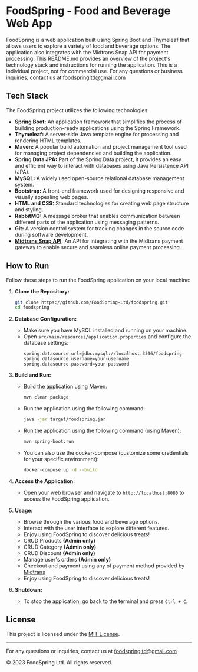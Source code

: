 # FoodSpring - Food and Beverage Web App

FoodSpring is a web application built using Spring Boot and Thymeleaf that allows users to explore a variety of food and beverage options. The application also integrates with the Midtrans Snap API for payment processing. This README.md provides an overview of the project's technology stack and instructions for running the application. This is a individual project, not for commercial use. For any questions or business inquiries, contact us at [foodspringltd@gmail.com](mailto:foodspringltd@gmail.com)

## Tech Stack

The FoodSpring project utilizes the following technologies:

- **Spring Boot:** An application framework that simplifies the process of building production-ready applications using the Spring Framework.
- **Thymeleaf:** A server-side Java template engine for processing and rendering HTML templates.
- **Maven:** A popular build automation and project management tool used for managing project dependencies and building the application.
- **Spring Data JPA:** Part of the Spring Data project, it provides an easy and efficient way to interact with databases using Java Persistence API (JPA).
- **MySQL:** A widely used open-source relational database management system.
- **Bootstrap:** A front-end framework used for designing responsive and visually appealing web pages.
- **HTML and CSS:** Standard technologies for creating web page structure and styling.
- **RabbitMQ:** A message broker that enables communication between different parts of the application using messaging patterns.
- **Git:** A version control system for tracking changes in the source code during software development.
- **[Midtrans Snap API](https://midtrans.com):** An API for integrating with the Midtrans payment gateway to enable secure and seamless online payment processing.

## How to Run

Follow these steps to run the FoodSpring application on your local machine:

1. **Clone the Repository:**
   ```bash
   git clone https://github.com/FoodSpring-Ltd/foodspring.git
   cd foodspring
   ```

2. **Database Configuration:**

    - Make sure you have MySQL installed and running on your machine.
    - Open `src/main/resources/application.properties` and configure the database settings:
      ```properties
      spring.datasource.url=jdbc:mysql://localhost:3306/foodspring
      spring.datasource.username=your-username
      spring.datasource.password=your-password
      ```

3. **Build and Run:**

    - Build the application using Maven:
      ```bash
      mvn clean package
      ```

    - Run the application using the following command:
      ```bash
      java -jar target/foodspring.jar
      ```

   - Run the application using the following command (using Maven):
     ```bash
     mvn spring-boot:run
     ```

   - You can also use the docker-compose (customize some credentials for your specific environment):
      ```bash
      docker-compose up -d --build
      ```

4. **Access the Application:**

    - Open your web browser and navigate to `http://localhost:8080` to access the FoodSpring application.

5. **Usage:**

    - Browse through the various food and beverage options.
    - Interact with the user interface to explore different features.
    - Enjoy using FoodSpring to discover delicious treats!
    - CRUD Products **(Admin only)**
    - CRUD Category **(Admin only)**
    - CRUD Discount **(Admin only)**
    - Manage user's orders **(Admin only)**
    - Checkout and payment using any of payment method provided by [Midtrans](https://midtrans.com)
    - Enjoy using FoodSpring to discover delicious treats!

6. **Shutdown:**

    - To stop the application, go back to the terminal and press `Ctrl + C`.


## License

This project is licensed under the [MIT License](LICENSE).

---

For any questions or inquiries, contact us at [foodspringltd@gmail.com](mailto:foodspringltd@gmail.com)

© 2023 FoodSpring Ltd. All rights reserved.
